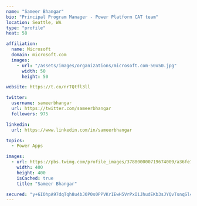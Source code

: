```yaml
---
name: "Sameer Bhangar"
bio: "Principal Program Manager - Power Platform CAT team"
location: Seattle, WA
type: "profile"
heat: 58

affiliation:
  name: Microsoft
  domain: microsoft.com
  images:
    - url: "/assets/images/organizations/microsoft.com-50x50.jpg"
      width: 50
      height: 50

website: https://t.co/nrTQtfl3ll

twitter:
  username: sameerbhangar
  url: https://twitter.com/sameerbhangar
  followers: 975

linkedin:
  url: https://www.linkedin.com/in/sameerbhangar

topics:
  - Power Apps

images:
  - url: https://pbs.twimg.com/profile_images/378800000719674009/a36fe7ddfab1778b76e5793772e43798_400x400.jpeg
    width: 400
    height: 400
    isCached: true
    title: "Sameer Bhangar"

secured: "y+6IOhpA97dqTqh8u4bJ0P0s0PPVKrIEwH5VrPxIiJhudEKb3sJYQvTsnqSl4UT8CYAoxeE+jPyH7SA9p0mXf3snk4dUYug5LiD3L5t8YU9TclLGozXB2fFXIVy3R2j1XGAVdTifXrEkz/73mrDpYlcBwr+NBlwZ9o1aCiVSIeDSbK8qfh6+cqSMZOf0wtBGdJ7m8yKtLbCaiysKqBnhj1U0KcECXaxpUFUrhC06Wp3/pxQaasI4/GtF0f5fgvv2R7WkZi8lldm6kiG12uvmTZsEwdqYTo5grbU8dpQ4S1s+WeVvSzw/tEsmP4GlFq4/yeuAVfzfxZsN6Nz+fvHn44lHPN6xSnLW2XhuUt0eG0WgiUov+4O6gT778Oxpxxl33HJV7tNsTRoD5PajtQw/bQ==;8u0t19/F4oUHEhzwhYqxkQ=="
---
```



